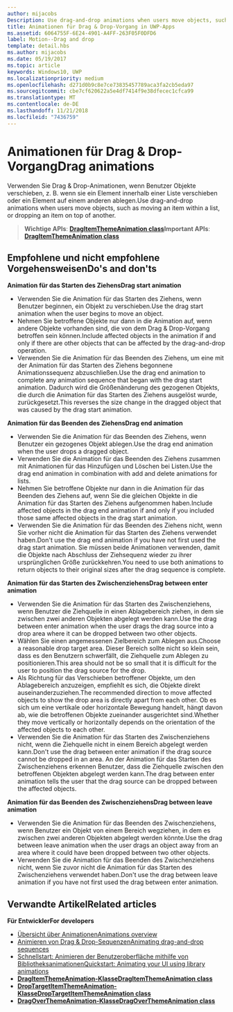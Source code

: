 ```yaml
---
author: mijacobs
Description: Use drag-and-drop animations when users move objects, such as moving an item within a list, or dropping an item on top of another.
title: Animationen für Drag & Drop-Vorgang in UWP-Apps
ms.assetid: 6064755F-6E24-4901-A4FF-263F05F0DFD6
label: Motion--Drag and drop
template: detail.hbs
ms.author: mijacobs
ms.date: 05/19/2017
ms.topic: article
keywords: Windows10, UWP
ms.localizationpriority: medium
ms.openlocfilehash: d271d0b9c8e7ce73835457789aca3fa2cb5eda97
ms.sourcegitcommit: cbe7cf620622a5e4df7414f9e38dfecec1cfca99
ms.translationtype: MT
ms.contentlocale: de-DE
ms.lasthandoff: 11/21/2018
ms.locfileid: "7436759"
---
```

# <a name="drag-animations"></a><span data-ttu-id="d7825-103">Animationen für Drag & Drop-Vorgang</span><span class="sxs-lookup"><span data-stu-id="d7825-103">Drag animations</span></span>




<span data-ttu-id="d7825-104">Verwenden Sie Drag & Drop-Animationen, wenn Benutzer Objekte verschieben, z. B. wenn sie ein Element innerhalb einer Liste verschieben oder ein Element auf einem anderen ablegen.</span><span class="sxs-lookup"><span data-stu-id="d7825-104">Use drag-and-drop animations when users move objects, such as moving an item within a list, or dropping an item on top of another.</span></span>

> <span data-ttu-id="d7825-105">**Wichtige APIs**: [**DragItemThemeAnimation class**](https://msdn.microsoft.com/library/windows/apps/br243174)</span><span class="sxs-lookup"><span data-stu-id="d7825-105">**Important APIs**: [**DragItemThemeAnimation class**](https://msdn.microsoft.com/library/windows/apps/br243174)</span></span>


## <a name="dos-and-donts"></a><span data-ttu-id="d7825-106">Empfohlene und nicht empfohlene Vorgehensweisen</span><span class="sxs-lookup"><span data-stu-id="d7825-106">Do's and don'ts</span></span>


**<span data-ttu-id="d7825-107">Animation für das Starten des Ziehens</span><span class="sxs-lookup"><span data-stu-id="d7825-107">Drag start animation</span></span>**

-   <span data-ttu-id="d7825-108">Verwenden Sie die Animation für das Starten des Ziehens, wenn Benutzer beginnen, ein Objekt zu verschieben.</span><span class="sxs-lookup"><span data-stu-id="d7825-108">Use the drag start animation when the user begins to move an object.</span></span>
-   <span data-ttu-id="d7825-109">Nehmen Sie betroffene Objekte nur dann in die Animation auf, wenn andere Objekte vorhanden sind, die von dem Drag & Drop-Vorgang betroffen sein können.</span><span class="sxs-lookup"><span data-stu-id="d7825-109">Include affected objects in the animation if and only if there are other objects that can be affected by the drag-and-drop operation.</span></span>
-   <span data-ttu-id="d7825-110">Verwenden Sie die Animation für das Beenden des Ziehens, um eine mit der Animation für das Starten des Ziehens begonnene Animationssequenz abzuschließen.</span><span class="sxs-lookup"><span data-stu-id="d7825-110">Use the drag end animation to complete any animation sequence that began with the drag start animation.</span></span> <span data-ttu-id="d7825-111">Dadurch wird die Größenänderung des gezogenen Objekts, die durch die Animation für das Starten des Ziehens ausgelöst wurde, zurückgesetzt.</span><span class="sxs-lookup"><span data-stu-id="d7825-111">This reverses the size change in the dragged object that was caused by the drag start animation.</span></span>

**<span data-ttu-id="d7825-112">Animation für das Beenden des Ziehens</span><span class="sxs-lookup"><span data-stu-id="d7825-112">Drag end animation</span></span>**

-   <span data-ttu-id="d7825-113">Verwenden Sie die Animation für das Beenden des Ziehens, wenn Benutzer ein gezogenes Objekt ablegen.</span><span class="sxs-lookup"><span data-stu-id="d7825-113">Use the drag end animation when the user drops a dragged object.</span></span>
-   <span data-ttu-id="d7825-114">Verwenden Sie die Animation für das Beenden des Ziehens zusammen mit Animationen für das Hinzufügen und Löschen bei Listen.</span><span class="sxs-lookup"><span data-stu-id="d7825-114">Use the drag end animation in combination with add and delete animations for lists.</span></span>
-   <span data-ttu-id="d7825-115">Nehmen Sie betroffene Objekte nur dann in die Animation für das Beenden des Ziehens auf, wenn Sie die gleichen Objekte in die Animation für das Starten des Ziehens aufgenommen haben.</span><span class="sxs-lookup"><span data-stu-id="d7825-115">Include affected objects in the drag end animation if and only if you included those same affected objects in the drag start animation.</span></span>
-   <span data-ttu-id="d7825-116">Verwenden Sie die Animation für das Beenden des Ziehens nicht, wenn Sie vorher nicht die Animation für das Starten des Ziehens verwendet haben.</span><span class="sxs-lookup"><span data-stu-id="d7825-116">Don't use the drag end animation if you have not first used the drag start animation.</span></span> <span data-ttu-id="d7825-117">Sie müssen beide Animationen verwenden, damit die Objekte nach Abschluss der Ziehsequenz wieder zu ihrer ursprünglichen Größe zurückkehren.</span><span class="sxs-lookup"><span data-stu-id="d7825-117">You need to use both animations to return objects to their original sizes after the drag sequence is complete.</span></span>

**<span data-ttu-id="d7825-118">Animation für das Starten des Zwischenziehens</span><span class="sxs-lookup"><span data-stu-id="d7825-118">Drag between enter animation</span></span>**

-   <span data-ttu-id="d7825-119">Verwenden Sie die Animation für das Starten des Zwischenziehens, wenn Benutzer die Ziehquelle in einen Ablagebereich ziehen, in dem sie zwischen zwei anderen Objekten abgelegt werden kann.</span><span class="sxs-lookup"><span data-stu-id="d7825-119">Use the drag between enter animation when the user drags the drag source into a drop area where it can be dropped between two other objects.</span></span>
-   <span data-ttu-id="d7825-120">Wählen Sie einen angemessenen Zielbereich zum Ablegen aus.</span><span class="sxs-lookup"><span data-stu-id="d7825-120">Choose a reasonable drop target area.</span></span> <span data-ttu-id="d7825-121">Dieser Bereich sollte nicht so klein sein, dass es den Benutzern schwerfällt, die Ziehquelle zum Ablegen zu positionieren.</span><span class="sxs-lookup"><span data-stu-id="d7825-121">This area should not be so small that it is difficult for the user to position the drag source for the drop.</span></span>
-   <span data-ttu-id="d7825-122">Als Richtung für das Verschieben betroffener Objekte, um den Ablagebereich anzuzeigen, empfiehlt es sich, die Objekte direkt auseinanderzuziehen.</span><span class="sxs-lookup"><span data-stu-id="d7825-122">The recommended direction to move affected objects to show the drop area is directly apart from each other.</span></span> <span data-ttu-id="d7825-123">Ob es sich um eine vertikale oder horizontale Bewegung handelt, hängt davon ab, wie die betroffenen Objekte zueinander ausgerichtet sind.</span><span class="sxs-lookup"><span data-stu-id="d7825-123">Whether they move vertically or horizontally depends on the orientation of the affected objects to each other.</span></span>
-   <span data-ttu-id="d7825-124">Verwenden Sie die Animation für das Starten des Zwischenziehens nicht, wenn die Ziehquelle nicht in einem Bereich abgelegt werden kann.</span><span class="sxs-lookup"><span data-stu-id="d7825-124">Don't use the drag between enter animation if the drag source cannot be dropped in an area.</span></span> <span data-ttu-id="d7825-125">An der Animation für das Starten des Zwischenziehens erkennen Benutzer, dass die Ziehquelle zwischen den betroffenen Objekten abgelegt werden kann.</span><span class="sxs-lookup"><span data-stu-id="d7825-125">The drag between enter animation tells the user that the drag source can be dropped between the affected objects.</span></span>

**<span data-ttu-id="d7825-126">Animation für das Beenden des Zwischenziehens</span><span class="sxs-lookup"><span data-stu-id="d7825-126">Drag between leave animation</span></span>**

-   <span data-ttu-id="d7825-127">Verwenden Sie die Animation für das Beenden des Zwischenziehens, wenn Benutzer ein Objekt von einem Bereich wegziehen, in dem es zwischen zwei anderen Objekten abgelegt werden könnte.</span><span class="sxs-lookup"><span data-stu-id="d7825-127">Use the drag between leave animation when the user drags an object away from an area where it could have been dropped between two other objects.</span></span>
-   <span data-ttu-id="d7825-128">Verwenden Sie die Animation für das Beenden des Zwischenziehens nicht, wenn Sie zuvor nicht die Animation für das Starten des Zwischenziehens verwendet haben.</span><span class="sxs-lookup"><span data-stu-id="d7825-128">Don't use the drag between leave animation if you have not first used the drag between enter animation.</span></span>


## <a name="related-articles"></a><span data-ttu-id="d7825-129">Verwandte Artikel</span><span class="sxs-lookup"><span data-stu-id="d7825-129">Related articles</span></span>

**<span data-ttu-id="d7825-130">Für Entwickler</span><span class="sxs-lookup"><span data-stu-id="d7825-130">For developers</span></span>**
* [<span data-ttu-id="d7825-131">Übersicht über Animationen</span><span class="sxs-lookup"><span data-stu-id="d7825-131">Animations overview</span></span>](https://msdn.microsoft.com/library/windows/apps/mt187350)
* [<span data-ttu-id="d7825-132">Animieren von Drag & Drop-Sequenzen</span><span class="sxs-lookup"><span data-stu-id="d7825-132">Animating drag-and-drop sequences</span></span>](https://msdn.microsoft.com/library/windows/apps/xaml/jj649427)
* [<span data-ttu-id="d7825-133">Schnellstart: Animieren der Benutzeroberfläche mithilfe von Bibliotheksanimationen</span><span class="sxs-lookup"><span data-stu-id="d7825-133">Quickstart: Animating your UI using library animations</span></span>](https://msdn.microsoft.com/library/windows/apps/xaml/hh452703)
* [**<span data-ttu-id="d7825-134">DragItemThemeAnimation-Klasse</span><span class="sxs-lookup"><span data-stu-id="d7825-134">DragItemThemeAnimation class</span></span>**](https://msdn.microsoft.com/library/windows/apps/br243174)
* [**<span data-ttu-id="d7825-135">DropTargetItemThemeAnimation-Klasse</span><span class="sxs-lookup"><span data-stu-id="d7825-135">DropTargetItemThemeAnimation class</span></span>**](https://msdn.microsoft.com/library/windows/apps/br243186)
* [**<span data-ttu-id="d7825-136">DragOverThemeAnimation-Klasse</span><span class="sxs-lookup"><span data-stu-id="d7825-136">DragOverThemeAnimation class</span></span>**](https://msdn.microsoft.com/library/windows/apps/br243180)


 




